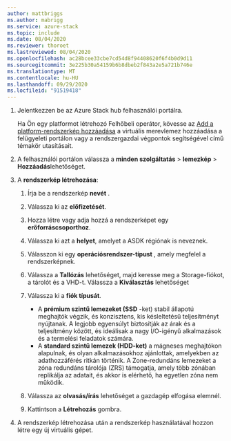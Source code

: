 ```yaml
---
author: mattbriggs
ms.author: mabrigg
ms.service: azure-stack
ms.topic: include
ms.date: 08/04/2020
ms.reviewer: thoroet
ms.lastreviewed: 08/04/2020
ms.openlocfilehash: ac28bcee33cbe7cd54d8f94408620f6f4b0d9d11
ms.sourcegitcommit: 3e225b30a54159b6b8dbeb2f843a2e5a721b746e
ms.translationtype: MT
ms.contentlocale: hu-HU
ms.lasthandoff: 09/29/2020
ms.locfileid: "91519418"
---
```

1. Jelentkezzen be az Azure Stack hub felhasználói portálra.

    Ha Ön egy platformot létrehozó Felhőbeli operátor, kövesse az [Add a platform-rendszerkép hozzáadása](/azure-stack/operator/azure-stack-add-vm-image#add-a-platform-image) a virtuális merevlemez hozzáadása a felügyeleti portálon vagy a rendszergazdai végpontok segítségével című témakör utasításait.

2. A felhasználói portálon válassza a **minden szolgáltatás**  >  **lemezkép**  >  **Hozzáadás**lehetőséget.

3. A **rendszerkép létrehozása**:

    1. Írja be a rendszerkép **nevét** .
    2. Válassza ki az **előfizetését**.
    3. Hozza létre vagy adja hozzá a rendszerképet egy **erőforráscsoporthoz**.
    4. Válassza ki azt a **helyet**, amelyet a ASDK régiónak is neveznek.
    5. Válasszon ki egy **operációsrendszer-típust** , amely megfelel a rendszerképnek.
    6. Válassza a **Tallózás** lehetőséget, majd keresse meg a Storage-fiókot, a tárolót és a VHD-t. Válassza a **Kiválasztás** lehetőséget
    5. Válassza ki a **fiók típusát**.
        - A **prémium szintű lemezeket (SSD** -ket) stabil állapotú meghajtók végzik, és konzisztens, kis késleltetésű teljesítményt nyújtanak. A legjobb egyensúlyt biztosítják az árak és a teljesítmény között, és ideálisak a nagy I/O-igényű alkalmazások és a termelési feladatok számára.  
        - A **standard szintű lemezek (HDD-ket)** a mágneses meghajtókon alapulnak, és olyan alkalmazásokhoz ajánlottak, amelyekben az adathozzáférés ritkán történik. A Zone-redundáns lemezeket a zóna redundáns tárolója (ZRS) támogatja, amely több zónában replikálja az adatait, és akkor is elérhető, ha egyetlen zóna nem működik.

    8. Válassza az **olvasás/írás** lehetőséget a gazdagép elfogása elemnél.
    9. Kattintson a **Létrehozás** gombra.

4. A rendszerkép létrehozása után a rendszerkép használatával hozzon létre egy új virtuális gépet.
